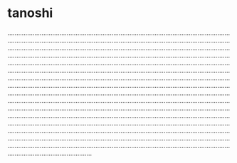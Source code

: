 # tanoshi
...............................................................................................................................................................................................................................................................................................................................................................................................................................................................................................................................................................................................................................................................................................................................................................................................................................................................................................................................................................................................................................................................................................................................................................................................................................................................................................................................................................................................................................................................................................................................................................................................................................................................................................................................................................................................................................................................................................................................................................................................................................................................................................................